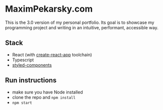 # MaximPekarsky.com

This is the 3.0 version of my personal portfolio. Its goal is to showcase my programming project and writing in an intuitive, performant, accessible way.

## Stack
* React (with [create-react-app](https://create-react-app.dev/) toolchain)
* Typescript
* [styled-components](https://styled-components.com/)

## Run instructions
* make sure you have Node installed
* clone the repo and `npm install`
* `npm start`